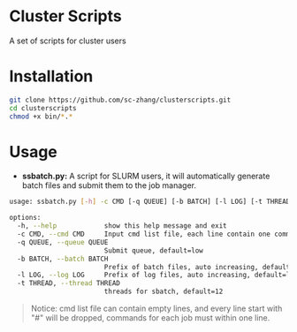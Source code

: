 # Cluster Scripts
A set of scripts for cluster users

# Installation
```bash
git clone https://github.com/sc-zhang/clusterscripts.git
cd clusterscripts
chmod +x bin/*.*
```

# Usage

- **ssbatch.py:** A script for SLURM users, it will automatically generate batch files and submit them to the job manager.
```bash
usage: ssbatch.py [-h] -c CMD [-q QUEUE] [-b BATCH] [-l LOG] [-t THREAD]

options:
  -h, --help            show this help message and exit
  -c CMD, --cmd CMD     Input cmd list file, each line contain one command for sbatch
  -q QUEUE, --queue QUEUE
                        Submit queue, default=low
  -b BATCH, --batch BATCH
                        Prefix of batch files, auto increasing, default=run
  -l LOG, --log LOG     Prefix of log files, auto increasing, default=log
  -t THREAD, --thread THREAD
                        threads for sbatch, default=12
```
> Notice: cmd list file can contain empty lines, and every line start with "#" will be dropped, commands for each job must within one line.